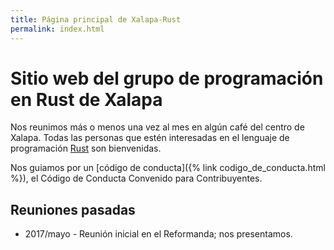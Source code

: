 ```yaml
---
title: Página principal de Xalapa-Rust
permalink: index.html
---
```


# Sitio web del grupo de programación en Rust de Xalapa

Nos reunimos más o menos una vez al mes en algún café del centro de
Xalapa.  Todas las personas que estén interesadas en el lenguaje de
programación [Rust](https://rust-lang.org) son bienvenidas.

Nos guiamos por un [código de conducta]({% link codigo_de_conducta.html %}), el Código de Conducta Convenido para Contribuyentes.

## Reuniones pasadas

* 2017/mayo - Reunión inicial en el Reformanda; nos presentamos.
